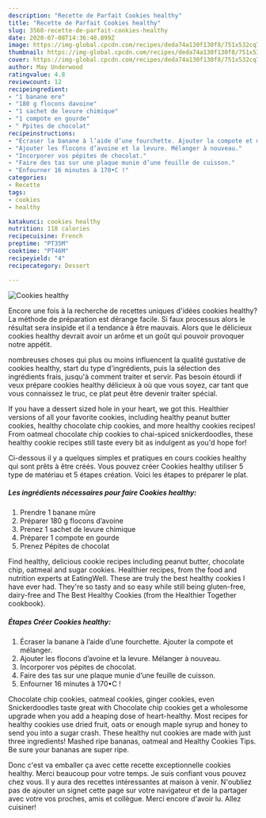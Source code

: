 ```yaml
---
description: "Recette de Parfait Cookies healthy"
title: "Recette de Parfait Cookies healthy"
slug: 3568-recette-de-parfait-cookies-healthy
date: 2020-07-08T14:36:40.899Z
image: https://img-global.cpcdn.com/recipes/deda74a130f130f8/751x532cq70/cookies-healthy-photo-principale-de-la-recette.jpg
thumbnail: https://img-global.cpcdn.com/recipes/deda74a130f130f8/751x532cq70/cookies-healthy-photo-principale-de-la-recette.jpg
cover: https://img-global.cpcdn.com/recipes/deda74a130f130f8/751x532cq70/cookies-healthy-photo-principale-de-la-recette.jpg
author: May Underwood
ratingvalue: 4.8
reviewcount: 12
recipeingredient:
- "1 banane mre"
- "180 g flocons davoine"
- "1 sachet de levure chimique"
- "1 compote en gourde"
- " Ppites de chocolat"
recipeinstructions:
- "Écraser la banane à l’aide d’une fourchette. Ajouter la compote et mélanger."
- "Ajouter les flocons d’avoine et la levure. Mélanger à nouveau."
- "Incorporer vos pépites de chocolat."
- "Faire des tas sur une plaque munie d’une feuille de cuisson."
- "Enfourner 16 minutes à 170•C !"
categories:
- Recette
tags:
- cookies
- healthy

katakunci: cookies healthy 
nutrition: 118 calories
recipecuisine: French
preptime: "PT35M"
cooktime: "PT46M"
recipeyield: "4"
recipecategory: Dessert

---
```



![Cookies healthy](https://img-global.cpcdn.com/recipes/deda74a130f130f8/751x532cq70/cookies-healthy-photo-principale-de-la-recette.jpg)

Encore une fois à la recherche de recettes uniques d'idées cookies healthy? La méthode de préparation est dérange facile. Si faux processus alors le résultat sera insipide et il a tendance à être mauvais. Alors que le délicieux cookies healthy devrait avoir un arôme et un goût qui pouvoir provoquer notre appétit.

nombreuses choses qui plus ou moins influencent la qualité gustative de cookies healthy, start du type d'ingrédients, puis la sélection des ingrédients frais, jusqu'à comment traiter et servir. Pas besoin étourdi if veux prépare cookies healthy délicieux à où que vous soyez, car tant que vous connaissez le truc, ce plat peut être devenir traiter spécial.

If you have a dessert sized hole in your heart, we got this. Healthier versions of all your favorite cookies, including healthy peanut butter cookies, healthy chocolate chip cookies, and more healthy cookies recipes! From oatmeal chocolate chip cookies to chai-spiced snickerdoodles, these healthy cookie recipes still taste every bit as indulgent as you&#39;d hope for!


Ci-dessous il y a quelques simples et pratiques en cours cookies healthy qui sont prêts à être créés. Vous pouvez créer Cookies healthy utiliser 5 type de matériau et 5 étapes création. Voici les étapes to préparer le plat.

<!--inarticleads1-->

##### Les ingrédients nécessaires pour faire Cookies healthy:

1. Prendre 1 banane mûre
1. Préparer 180 g flocons d’avoine
1. Prenez 1 sachet de levure chimique
1. Préparer 1 compote en gourde
1. Prenez  Pépites de chocolat


Find healthy, delicious cookie recipes including peanut butter, chocolate chip, oatmeal and sugar cookies. Healthier recipes, from the food and nutrition experts at EatingWell. These are truly the best healthy cookies I have ever had. They&#39;re so tasty and so easy while still being gluten-free, dairy-free and The Best Healthy Cookies (from the Healthier Together cookbook). 

<!--inarticleads2-->

##### Étapes Créer Cookies healthy:

1. Écraser la banane à l’aide d’une fourchette. Ajouter la compote et mélanger.
1. Ajouter les flocons d’avoine et la levure. Mélanger à nouveau.
1. Incorporer vos pépites de chocolat.
1. Faire des tas sur une plaque munie d’une feuille de cuisson.
1. Enfourner 16 minutes à 170•C !


Chocolate chip cookies, oatmeal cookies, ginger cookies, even Snickerdoodles taste great with Chocolate chip cookies get a wholesome upgrade when you add a heaping dose of heart-healthy. Most recipes for healthy cookies use dried fruit, oats or enough maple syrup and honey to send you into a sugar crash. These healthy nut cookies are made with just three ingredients! Mashed ripe bananas, oatmeal and Healthy Cookies Tips. Be sure your bananas are super ripe. 


Donc c'est va emballer ça avec cette recette exceptionnelle cookies healthy. Merci beaucoup pour votre temps. Je suis confiant vous pouvez chez vous. Il y aura des recettes  intéressantes at maison à venir. N'oubliez pas de ajouter un signet cette page sur votre navigateur et de la partager avec votre vos proches, amis et collègue. Merci encore d'avoir lu. Allez cuisiner!
